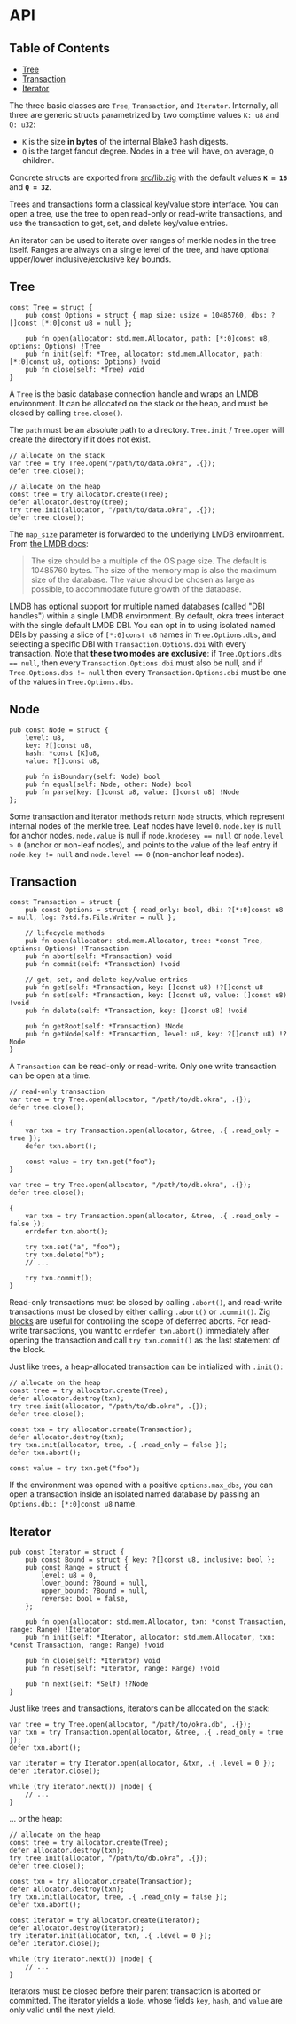 # API

## Table of Contents

- [Tree](#tree)
- [Transaction](#transaction)
- [Iterator](#iterator)


The three basic classes are `Tree`, `Transaction`, and `Iterator`. Internally, all three are generic structs parametrized by two comptime values `K: u8` and `Q: u32`:

- `K` is the size **in bytes** of the internal Blake3 hash digests.
- `Q` is the target fanout degree. Nodes in a tree will have, on average, `Q` children.

Concrete structs are exported from [src/lib.zig](src/lib.zig) with the default values **`K = 16`** and **`Q = 32`**.

Trees and transactions form a classical key/value store interface. You can open a tree, use the tree to open read-only or read-write transactions, and use the transaction to get, set, and delete key/value entries.

An iterator can be used to iterate over ranges of merkle nodes in the tree itself. Ranges are always on a single level of the tree, and have optional upper/lower inclusive/exclusive key bounds.

## Tree

```zig
const Tree = struct {
    pub const Options = struct { map_size: usize = 10485760, dbs: ?[]const [*:0]const u8 = null };

    pub fn open(allocator: std.mem.Allocator, path: [*:0]const u8, options: Options) !Tree
    pub fn init(self: *Tree, allocator: std.mem.Allocator, path: [*:0]const u8, options: Options) !void
    pub fn close(self: *Tree) void
}
```

A `Tree` is the basic database connection handle and wraps an LMDB environment. It can be allocated on the stack or the heap, and must be closed by calling `tree.close()`.

The `path` must be an absolute path to a directory. `Tree.init` / `Tree.open` will create the directory if it does not exist.

```zig
// allocate on the stack
var tree = try Tree.open("/path/to/data.okra", .{});
defer tree.close();
```

```zig
// allocate on the heap
const tree = try allocator.create(Tree);
defer allocator.destroy(tree);
try tree.init(allocator, "/path/to/data.okra", .{});
defer tree.close();
```

The `map_size` parameter is forwarded to the underlying LMDB environment. From [the LMDB docs](http://www.lmdb.tech/doc/group__mdb.html#gaa2506ec8dab3d969b0e609cd82e619e5):

> The size should be a multiple of the OS page size. The default is 10485760 bytes. The size of the memory map is also the maximum size of the database. The value should be chosen as large as possible, to accommodate future growth of the database.

LMDB has optional support for multiple [named databases](http://www.lmdb.tech/doc/group__mdb.html#gac08cad5b096925642ca359a6d6f0562a) (called "DBI handles") within a single LMDB environment. By default, okra trees interact with the single default LMDB DBI. You can opt in to using isolated named DBIs by passing a slice of `[*:0]const u8` names in `Tree.Options.dbs`, and selecting a specific DBI with `Transaction.Options.dbi` with every transaction. Note that **these two modes are exclusive**: if `Tree.Options.dbs == null`, then every `Transaction.Options.dbi` must also be null, and if `Tree.Options.dbs != null` then every `Transaction.Options.dbi` must be one of the values in `Tree.Options.dbs`.

## Node

```zig
pub const Node = struct {
    level: u8,
    key: ?[]const u8,
    hash: *const [K]u8,
    value: ?[]const u8,

    pub fn isBoundary(self: Node) bool
    pub fn equal(self: Node, other: Node) bool
    pub fn parse(key: []const u8, value: []const u8) !Node
};
```

Some transaction and iterator methods return `Node` structs, which represent internal nodes of the merkle tree. Leaf nodes have level `0`. `node.key` is `null` for anchor nodes. `node.value` is null if `node.knodesey == null` or `node.level > 0` (anchor or non-leaf nodes), and points to the value of the leaf entry if `node.key != null` and `node.level == 0` (non-anchor leaf nodes).

## Transaction

```zig
const Transaction = struct {
    pub const Options = struct { read_only: bool, dbi: ?[*:0]const u8 = null, log: ?std.fs.File.Writer = null };
    
    // lifecycle methods
    pub fn open(allocator: std.mem.Allocator, tree: *const Tree, options: Options) !Transaction
    pub fn abort(self: *Transaction) void
    pub fn commit(self: *Transaction) !void

    // get, set, and delete key/value entries
    pub fn get(self: *Transaction, key: []const u8) !?[]const u8
    pub fn set(self: *Transaction, key: []const u8, value: []const u8) !void
    pub fn delete(self: *Transaction, key: []const u8) !void

    pub fn getRoot(self: *Transaction) !Node
    pub fn getNode(self: *Transaction, level: u8, key: ?[]const u8) !?Node
}
```

A `Transaction` can be read-only or read-write. Only one write transaction can be open at a time. 

```zig
// read-only transaction
var tree = try Tree.open(allocator, "/path/to/db.okra", .{});
defer tree.close();

{
    var txn = try Transaction.open(allocator, &tree, .{ .read_only = true });
    defer txn.abort();

    const value = try txn.get("foo");
}
```

```zig
var tree = try Tree.open(allocator, "/path/to/db.okra", .{});
defer tree.close();

{
    var txn = try Transaction.open(allocator, &tree, .{ .read_only = false });
    errdefer txn.abort();

    try txn.set("a", "foo");
    try txn.delete("b");
    // ...

    try txn.commit();
}
```

Read-only transactions must be closed by calling `.abort()`, and read-write transactions must be closed by either calling `.abort()` or `.commit()`. Zig [blocks](https://ziglang.org/documentation/master/#Blocks) are useful for controlling the scope of deferred aborts. For read-write transactions, you want to `errdefer txn.abort()` immediately after opening the transaction and call `try txn.commit()` as the last statement of the block.

Just like trees, a heap-allocated transaction can be initialized with `.init()`:

```zig
// allocate on the heap
const tree = try allocator.create(Tree);
defer allocator.destroy(txn);
try tree.init(allocator, "/path/to/db.okra", .{});
defer tree.close();

const txn = try allocator.create(Transaction);
defer allocator.destroy(txn);
try txn.init(allocator, tree, .{ .read_only = false });
defer txn.abort();

const value = try txn.get("foo");
```

If the environment was opened with a positive `options.max_dbs`, you can open a transaction inside an isolated named database by passing an `Options.dbi: [*:0]const u8` name.

## Iterator

```zig
pub const Iterator = struct {
    pub const Bound = struct { key: ?[]const u8, inclusive: bool };
    pub const Range = struct {
        level: u8 = 0,
        lower_bound: ?Bound = null,
        upper_bound: ?Bound = null,
        reverse: bool = false,
    };

    pub fn open(allocator: std.mem.Allocator, txn: *const Transaction, range: Range) !Iterator
    pub fn init(self: *Iterator, allocator: std.mem.Allocator, txn: *const Transaction, range: Range) !void

    pub fn close(self: *Iterator) void
    pub fn reset(self: *Iterator, range: Range) !void

    pub fn next(self: *Self) !?Node
}
```

Just like trees and transactions, iterators can be allocated on the stack:

```zig
var tree = try Tree.open(allocator, "/path/to/okra.db", .{});
var txn = try Transaction.open(allocator, &tree, .{ .read_only = true });
defer txn.abort();

var iterator = try Iterator.open(allocator, &txn, .{ .level = 0 });
defer iterator.close();

while (try iterator.next()) |node| {
    // ...
}
```

... or the heap:

```zig
// allocate on the heap
const tree = try allocator.create(Tree);
defer allocator.destroy(txn);
try tree.init(allocator, "/path/to/db.okra", .{});
defer tree.close();

const txn = try allocator.create(Transaction);
defer allocator.destroy(txn);
try txn.init(allocator, tree, .{ .read_only = false });
defer txn.abort();

const iterator = try allocator.create(Iterator);
defer allocator.destroy(iterator);
try iterator.init(allocator, txn, .{ .level = 0 });
defer iterator.close();

while (try iterator.next()) |node| {
    // ...
}
```

Iterators must be closed before their parent transaction is aborted or committed. The iterator yields a `Node`, whose fields `key`, `hash`, and `value` are only valid until the next yield.